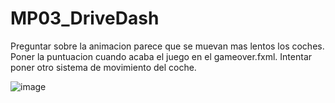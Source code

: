 # MP03_DriveDash
Preguntar sobre la animacion parece que se muevan mas lentos los coches.
Poner la puntuacion cuando acaba el juego en el gameover.fxml.
Intentar poner otro sistema de movimiento del coche.

![image](https://user-images.githubusercontent.com/80743922/217118453-4709c463-bbe5-4775-b153-a48873e658db.png)
